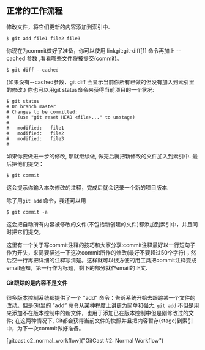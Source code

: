 ## 正常的工作流程 ##

修改文件，将它们更新的内容添加到索引中.

    $ git add file1 file2 file3

你现在为commit做好了准备，你可以使用 linkgit:git-diff[1] 命令再加上 --cached 参数 ,看看哪些文件将被提交(commit)。

    $ git diff --cached

(如果没有--cached参数，git diff 会显示当前你所有已做的但没有加入到索引里的修改.)
你也可以用git status命令来获得当前项目的一个状况:

    $ git status
    # On branch master
    # Changes to be committed:
    #   (use "git reset HEAD <file>..." to unstage)
    #
    #	modified:   file1
    #	modified:   file2
    #	modified:   file3
    #

如果你要做进一步的修改, 那就继续做, 做完后就把新修改的文件加入到索引中. 最后把他们提交：

    $ git commit

这会提示你输入本次修改的注释，完成后就会记录一个新的项目版本.


除了用`git add` 命令，我还可以用

    $ git commit -a
    
这会把自动所有内容被修改的文件(不包括新创建的文件)都添加到索引中，并且同时把它们提交。


这里有一个关于写commit注释的技巧和大家分享:commit注释最好以一行短句子作为开头，来简要描述一下这次commit所作的修改(最好不要超过50个字符)；然后空一行再把详细的注释写清楚。这样就可以很方便的用工具把commit注释变成email通知，第一行作为标题，剩下的部分就作email的正文.


#### Git跟踪的是内容不是文件 ####

很多版本控制系统都提供了一个 "add" 命令：告诉系统开始去跟踪某一个文件的改动。但是Git里的 ”add” 命令从某种程度上讲更为简单和强大. `git add` 不但是用来添加不在版本控制中的新文件，也用于添加已在版本控制中但是刚修改过的文件; 在这两种情况下, Git都会获得当前文件的快照并且把内容暂存(stage)到索引中，为下一次commit做好准备。

[gitcast:c2_normal_workflow]("GitCast #2: Normal Workflow")